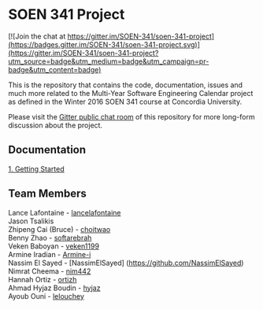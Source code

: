 # SOEN 341 Project

[![Join the chat at https://gitter.im/SOEN-341/soen-341-project](https://badges.gitter.im/SOEN-341/soen-341-project.svg)](https://gitter.im/SOEN-341/soen-341-project?utm_source=badge&utm_medium=badge&utm_campaign=pr-badge&utm_content=badge)

This is the repository that contains the code, documentation, issues and much more related to the Multi-Year Software Engineering Calendar project as defined in the Winter 2016 SOEN 341 course at Concordia University.

Please visit the [Gitter public chat room](https://gitter.im/SOEN-341/soen-341-project) of this repository for more long-form discussion about the project.

## Documentation

[1. Getting Started](docs/getting-started/README.md)

## Team Members
Lance Lafontaine - [lancelafontaine](https://github.com/lancelafontaine)<br />
Jason Tsalikis <br />
Zhipeng Cai (Bruce) - [choitwao](https://github.com/choitwao) <br />
Benny Zhao - [softarebrah](https://github.com/softwarebrah) <br />
Veken Baboyan - [veken1199](https://github.com/veken1199) <br />
Armine Iradian - [Armine-i](https://github.com/Armine-i) <br />
Nassim El Sayed - [NassimElSayed] (https://github.com/NassimElSayed) <br />
Nimrat Cheema - [nim442](https://github.com/nim442) <br />
Hannah Ortiz - [ortizh](https://github.com/ortizg) <br />
Ahmad Hyjaz Boudin - [hyjaz](https://github.com/hyjaz) <br />
Ayoub Ouni - [lelouchey](https://github.com/lelouchey) <br />
